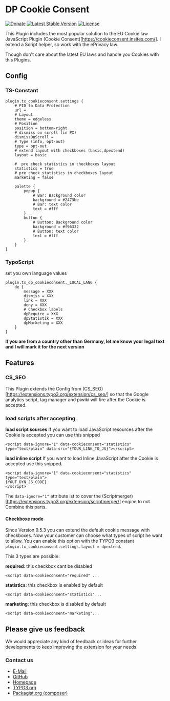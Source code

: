 # DP Cookie Consent

[![Donate](https://img.shields.io/badge/Donate-PayPal-green.svg)](https://www.paypal.me/dirkpersky/9.99)
[![Latest Stable Version](https://poser.pugx.org/dirkpersky/typo3-dp_cookieconsent/v/stable)](https://packagist.org/packages/dirkpersky/typo3-dp_cookieconsent)
[![License](https://poser.pugx.org/dirkpersky/typo3-dp_cookieconsent/license)](https://packagist.org/packages/dirkpersky/typo3-dp_cookieconsent)

This Plugin includes the most popular solution to the EU Cookie law JavaScript Plugin (Cookie Consent)[https://cookieconsent.insites.com/].
I extend a Script helper, so work with the ePrivacy law.

Though don't care about the latest EU laws and handle you Cookies with this Plugins.

## Config
### TS-Constant
```
plugin.tx_cookieconsent.settings {
    # PID to Data Protection
    url =
    # Layout
    theme = edgeless
    # Position
    position = bottom-right
    # dismiss on scroll (in PX)
    dismissOnScroll =
    # Type (info, opt-out)
    type = opt-out
    # extend layout with checkboxes (basic,dpextend)
    layout = basic

    #  pre check statistics in checkboxes layout
    statistics = true
    # pre check statistics in checkboxes layout
    marketing = false

    palette {
        popup {
            # Bar: Background color
            background = #2473be
            # Bar: text color
            text = #fff
        }
        button {
            # Button: Background color
            background = #f96332
            # Button: text color
            text = #fff
        }
    }
}
```

### TypoScript
set you own language values
```
plugin.tx_dp_cookieconsent._LOCAL_LANG {
    de {
        message = XXX
        dismiss = XXX
        link = XXX
        deny = XXX
        # Checkbox labels
        dpRequire = XXX
        dpStatistik = XXX
        dpMarketing = XXX
    }
}
```
**If you are from a country other than Germany, let me know your legal text and I will mark it for the next version**

## Features
### CS_SEO
This Plugin extends the Config from (CS_SEO)[https://extensions.typo3.org/extension/cs_seo/] so that the Google analytics script, tag manager and piwiki will fire after the Cookie is accepted.

### load scripts after accepting
**load script sources**
If you want to load JavaScript resources after the Cookie is accepted you can use this snipped
```
<script data-ignore="1" data-cookieconsent="statistics" type="text/plain" data-src="{YOUR_LINK_TO_JS}"></script>
```

**load inline script**
If you want to load Inline JavaScript after the Cookie is accepted use this snipped.
```
<script data-ignore="1" data-cookieconsent="statistics" type="text/plain">
{YOUT_DYN_JS_CODE}
</script>
```

The `data-ignore="1"` attribute ist to cover the (Scriptmerger)[https://extensions.typo3.org/extension/scriptmerger/] engine to not Combine this parts.

#### Checkboxe mode
Since Version 9.5.3 you can extend the default cookie message with checkboxes.
Now your customer can choose what types of script he want to allow.
You can enable this option with the TYPO3 constant `plugin.tx_cookieconsent.settings.layout = dpextend`.

This 3 types are possible:

**required**: 
this checkbox cant be disabled
```
<script data-cookieconsent="required" ...
```

**statistics**:
this checkbox is enabled by default
```
<script data-cookieconsent="statistics"...
```

**marketing**:
this checkbox is disabled by default
```
<script data-cookieconsent="marketing"...
```

## Please give us feedback
We would appreciate any kind of feedback or ideas for further developments to keep improving the extension for your needs.

### Contact us
- [E-Mail](mailto:info@dp-dvelop.de)
- [GitHub](https://github.com/DirkPersky/typo3-dp_cookieconsent)
- [Homepage](http:/dp-dvelop.de)
- [TYPO3.org](https://extensions.typo3.org/extension/dp_cookieconsent/)
- [Packagist.org (composer)](https://packagist.org/packages/dirkpersky/typo3-dp_cookieconsent)
